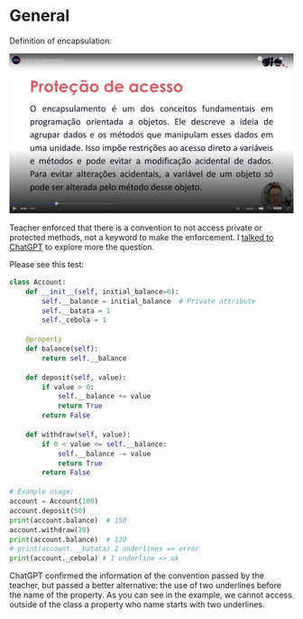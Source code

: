 # General

Definition of encapsulation:

![Definition](images/definition.png)

Teacher enforced that there is a convention to not access private or protected methods, not a keyword to make the enforcement. I [talked to ChatGPT](https://chatgpt.com/c/67b20ee4-f844-8007-ba73-b8d23f97b725) to explore more the question.

Please see this test:

```python
class Account:
    def __init__(self, initial_balance=0):
        self.__balance = initial_balance  # Private attribute
        self.__batata = 1
        self._cebola = 1
    
    @property
    def balance(self):
        return self.__balance
    
    def deposit(self, value):
        if value > 0:
            self.__balance += value
            return True
        return False
    
    def withdraw(self, value):
        if 0 < value <= self.__balance:
            self.__balance -= value
            return True
        return False

# Example usage:
account = Account(100)
account.deposit(50)
print(account.balance)  # 150
account.withdraw(30)
print(account.balance)  # 120
# print(account.__batata) 2 underlines => error
print(account._cebola) # 1 underline => ok
```

ChatGPT confirmed the information of the convention passed by the teacher, but passed a better alternative: the use of two underlines before the name of the property. As you can see in the example, we cannot access outside of the class a property who name starts with two underlines. 